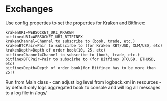 # Exchanges
Use config.properties to set the properties for Kraken and Bitfinex:

```
krakenURI=WEBSOCKET_URI_KRAKEN
bitfinexURI=WEBSOCKET_URI_BITFINEX
krakenChannel=Channel to subscribe to (book, trade, etc.)
krakenBTCPair=Pair to subscirbe to (for Kraken XBT/USD, XLM/USD, etc)
krakenDepth=Depth of order book(10, 25, etc)
bitfinexChannel=Channel to subscribe to (book, trade, etc.)
bitfinexBTCPair=Pair to subscirbe to (for Bitfinex BTCUSD, ETHUSD, etc)
bitfinexDepth=Depth of order book(for Bitfinex has to be more than 25!)
```

Run from Main class - can adjust log level from logback.xml in resources - by default only logs aggregated book to console and will log all messages to a log file in /logs/
